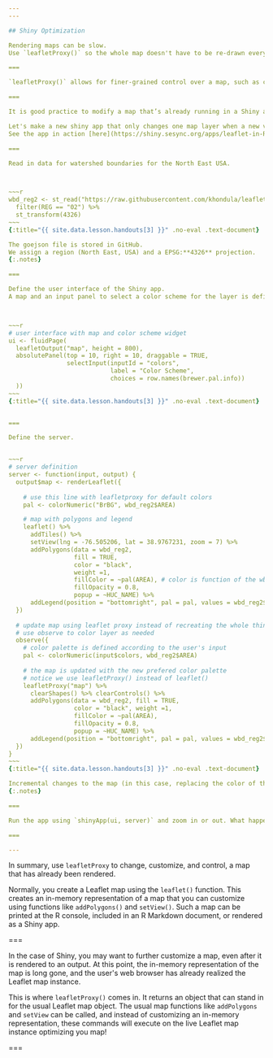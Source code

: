 ```yaml
---
---

## Shiny Optimization 

Rendering maps can be slow. 
Use `leafletProxy()` so the whole map doesn't have to be re-drawn every time the user input is updated.  

===

`leafletProxy()` allows for finer-grained control over a map, such as changing the color of a single polygon or adding a marker at the point of a click – without redrawing the entire map.

===

It is good practice to modify a map that’s already running in a Shiny app with a `leafletProxy()` function call in place of the `leaflet()` call, but otherwise use Leaflet function calls as normal.

Let's make a new shiny app that only changes one map layer when a new value is selected from an input widget.  
See the app in action [here](https://shiny.sesync.org/apps/leaflet-in-R-shinydemo2/). 

===

Read in data for watershed boundaries for the North East USA.



~~~r
wbd_reg2 <- st_read("https://raw.githubusercontent.com/khondula/leaflet-in-R-shinydemo2/master/data/wbd_reg2.geojson") %>%
  filter(REG == "02") %>%
  st_transform(4326)
~~~
{:title="{{ site.data.lesson.handouts[3] }}" .no-eval .text-document}

The goejson file is stored in GitHub. 
We assign a region (North East, USA) and a EPSG:**4326** projection.
{:.notes}

===

Define the user interface of the Shiny app. 
A map and an input panel to select a color scheme for the layer is defined. 



~~~r
# user interface with map and color scheme widget
ui <- fluidPage(
  leafletOutput("map", height = 800),
  absolutePanel(top = 10, right = 10, draggable = TRUE,
                selectInput(inputId = "colors",
                            label = "Color Scheme",
                            choices = row.names(brewer.pal.info))
  ))
~~~
{:title="{{ site.data.lesson.handouts[3] }}" .no-eval .text-document}


===

Define the server.


~~~r
# server definition
server <- function(input, output) {
  output$map <- renderLeaflet({
    
    # use this line with leafletproxy for default colors
    pal <- colorNumeric("BrBG", wbd_reg2$AREA) 

    # map with polygons and legend
    leaflet() %>%
      addTiles() %>%
      setView(lng = -76.505206, lat = 38.9767231, zoom = 7) %>%
      addPolygons(data = wbd_reg2, 
                  fill = TRUE,
                  color = "black", 
                  weight =1,
                  fillColor = ~pal(AREA), # color is function of the wbd AREA column
                  fillOpacity = 0.8,
                  popup = ~HUC_NAME) %>%
      addLegend(position = "bottomright", pal = pal, values = wbd_reg2$AREA)
  })
  
  # update map using leaflet proxy instead of recreating the whole thing
  # use observe to color layer as needed
  observe({
    # color palette is defined according to the user's input
    pal <- colorNumeric(input$colors, wbd_reg2$AREA)
    
    # the map is updated with the new prefered color palette
    # notice we use leafletProxy() instead of leaflet()
    leafletProxy("map") %>%
      clearShapes() %>% clearControls() %>%
      addPolygons(data = wbd_reg2, fill = TRUE,
                  color = "black", weight =1,
                  fillColor = ~pal(AREA),
                  fillOpacity = 0.8,
                  popup = ~HUC_NAME) %>%
      addLegend(position = "bottomright", pal = pal, values = wbd_reg2$AREA)
  })
}
~~~
{:title="{{ site.data.lesson.handouts[3] }}" .no-eval .text-document}

Incremental changes to the map (in this case, replacing the color of the watershed boundaries) should be performed in an observer. Each independent set of things that can change should be managed in its own observer.
{:.notes}

===

Run the app using `shinyApp(ui, server)` and zoom in or out. What happens when you change the color scheme?

===

---
```


In summary, use `leafletProxy` to change, customize, and control, a map that has already been rendered. 

Normally, you create a Leaflet map using the `leaflet()` function. This creates an in-memory representation of a map that you can customize using functions like `addPolygons()` and `setView()`. Such a map can be printed at the R console, included in an R Markdown document, or rendered as a Shiny app.

===

In the case of Shiny, you may want to further customize a map, even after it is rendered to an output. At this point, the in-memory representation of the map is long gone, and the user's web browser has already realized the Leaflet map instance.

This is where `leafletProxy()` comes in. It returns an object that can stand in for the usual Leaflet map object. The usual map functions like `addPolygons` and `setView` can be called, and instead of customizing an in-memory representation, these commands will execute on the live Leaflet map instance optimizing you map! 

===
